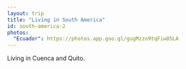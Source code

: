 ```yaml
---
layout: trip
title: "Living in South America"
id: south-america-2
photos:
  "Ecuador": https://photos.app.goo.gl/gugMzzo9tqFiw85LA
---
```

Living in Cuenca and Quito.
